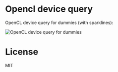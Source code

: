 # Opencl device query

OpenCL device query for dummies (with sparklines):

![OpenCL device query for dummies](https://dl.dropbox.com/u/5867765/opencl-device-query.png "OpenCL device query for dummies")
# License 

MIT



